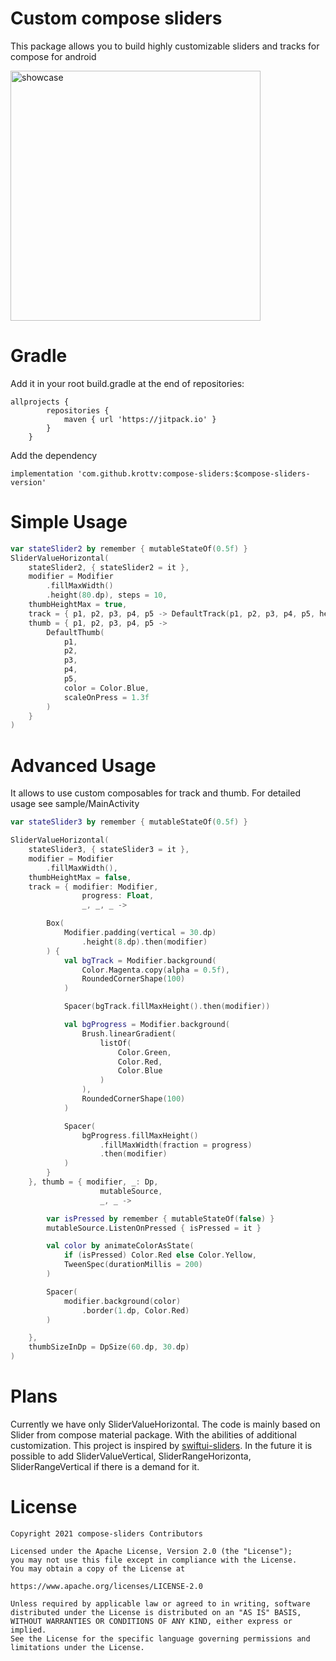 # Custom compose sliders
This package allows you to build highly customizable sliders and tracks for compose for android

<img src="https://github.com/krottv/compose-sliders/blob/master/showcase.png?raw=true" alt="showcase" width="400"/>

# Gradle

Add it in your root build.gradle at the end of repositories:
```
allprojects {
		repositories {
			maven { url 'https://jitpack.io' }
		}
	}
```
Add the dependency
```
implementation 'com.github.krottv:compose-sliders:$compose-sliders-version'
```

# Simple Usage
```kotlin
var stateSlider2 by remember { mutableStateOf(0.5f) }
SliderValueHorizontal(
    stateSlider2, { stateSlider2 = it },
    modifier = Modifier
        .fillMaxWidth()
        .height(80.dp), steps = 10,
    thumbHeightMax = true,
    track = { p1, p2, p3, p4, p5 -> DefaultTrack(p1, p2, p3, p4, p5, height = 4.dp) },
    thumb = { p1, p2, p3, p4, p5 ->
        DefaultThumb(
            p1,
            p2,
            p3,
            p4,
            p5,
            color = Color.Blue,
            scaleOnPress = 1.3f
        )
    }
)
```

# Advanced Usage
It allows to use custom composables for track and thumb. For detailed usage see sample/MainActivity

```kotlin
var stateSlider3 by remember { mutableStateOf(0.5f) }

SliderValueHorizontal(
    stateSlider3, { stateSlider3 = it },
    modifier = Modifier
        .fillMaxWidth(),
    thumbHeightMax = false,
    track = { modifier: Modifier,
                progress: Float,
                _, _, _ ->

        Box(
            Modifier.padding(vertical = 30.dp)
                .height(8.dp).then(modifier)
        ) {
            val bgTrack = Modifier.background(
                Color.Magenta.copy(alpha = 0.5f),
                RoundedCornerShape(100)
            )

            Spacer(bgTrack.fillMaxHeight().then(modifier))

            val bgProgress = Modifier.background(
                Brush.linearGradient(
                    listOf(
                        Color.Green,
                        Color.Red,
                        Color.Blue
                    )
                ),
                RoundedCornerShape(100)
            )

            Spacer(
                bgProgress.fillMaxHeight()
                    .fillMaxWidth(fraction = progress)
                    .then(modifier)
            )
        }
    }, thumb = { modifier, _: Dp,
                    mutableSource,
                    _, _ ->

        var isPressed by remember { mutableStateOf(false) }
        mutableSource.ListenOnPressed { isPressed = it }

        val color by animateColorAsState(
            if (isPressed) Color.Red else Color.Yellow,
            TweenSpec(durationMillis = 200)
        )

        Spacer(
            modifier.background(color)
                .border(1.dp, Color.Red)
        )

    },
    thumbSizeInDp = DpSize(60.dp, 30.dp)
)
```
# Plans
Currently we have only SliderValueHorizontal. The code is mainly based on Slider from compose material package. With the abilities of additional customization. This project is inspired by [swiftui-sliders](https://github.com/spacenation/swiftui-sliders). In the future it is possible to add SliderValueVertical, SliderRangeHorizonta, SliderRangeVertical if there is a demand for it.

# License

    Copyright 2021 compose-sliders Contributors

    Licensed under the Apache License, Version 2.0 (the "License");
    you may not use this file except in compliance with the License.
    You may obtain a copy of the License at

    https://www.apache.org/licenses/LICENSE-2.0

    Unless required by applicable law or agreed to in writing, software
    distributed under the License is distributed on an "AS IS" BASIS,
    WITHOUT WARRANTIES OR CONDITIONS OF ANY KIND, either express or implied.
    See the License for the specific language governing permissions and
    limitations under the License.
